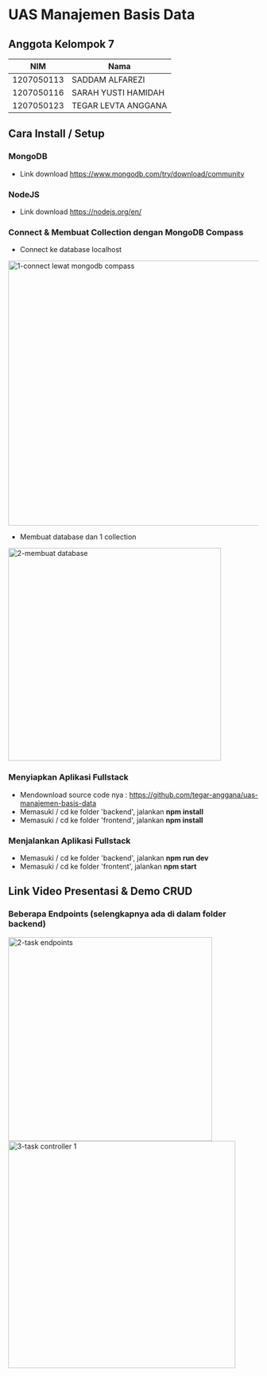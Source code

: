 # UAS Manajemen Basis Data
## Anggota Kelompok 7
|NIM|Nama|
|--|--|
|1207050113|SADDAM ALFAREZI|
|1207050116|SARAH YUSTI HAMIDAH|
|1207050123|TEGAR LEVTA ANGGANA|
## Cara Install / Setup
### MongoDB
- Link download  https://www.mongodb.com/try/download/community
### NodeJS
- Link download https://nodejs.org/en/
### Connect & Membuat Collection dengan MongoDB Compass
- Connect ke database localhost
<img width="533" alt="1-connect lewat mongodb compass" src="https://user-images.githubusercontent.com/80917799/208159117-a55ed072-1da3-45fd-98e0-8c68d7233522.png">

- Membuat database dan 1 collection
<img width="428" alt="2-membuat database" src="https://user-images.githubusercontent.com/80917799/208159398-7f9822af-63eb-4836-9103-e58b6b742e4b.png">
 
### Menyiapkan Aplikasi Fullstack
- Mendownload source code nya : https://github.com/tegar-anggana/uas-manajemen-basis-data
- Memasuki / cd ke folder 'backend', jalankan **npm install**
- Memasuki / cd ke folder 'frontend', jalankan **npm install**
###  Menjalankan Aplikasi Fullstack
- Memasuki / cd ke folder 'backend', jalankan **npm run dev**
- Memasuki / cd ke folder 'frontent', jalankan **npm start**
## Link Video Presentasi & Demo CRUD
### Beberapa Endpoints (selengkapnya ada di dalam folder backend)
<img width="410" alt="2-task endpoints" src="https://user-images.githubusercontent.com/80917799/208159661-4330db0d-9486-4f8f-b243-9a0b647a6a7b.png">
<img width="457" alt="3-task controller 1" src="https://user-images.githubusercontent.com/80917799/208159743-043146fc-b589-4bd6-bae8-c2495f61361d.png">
